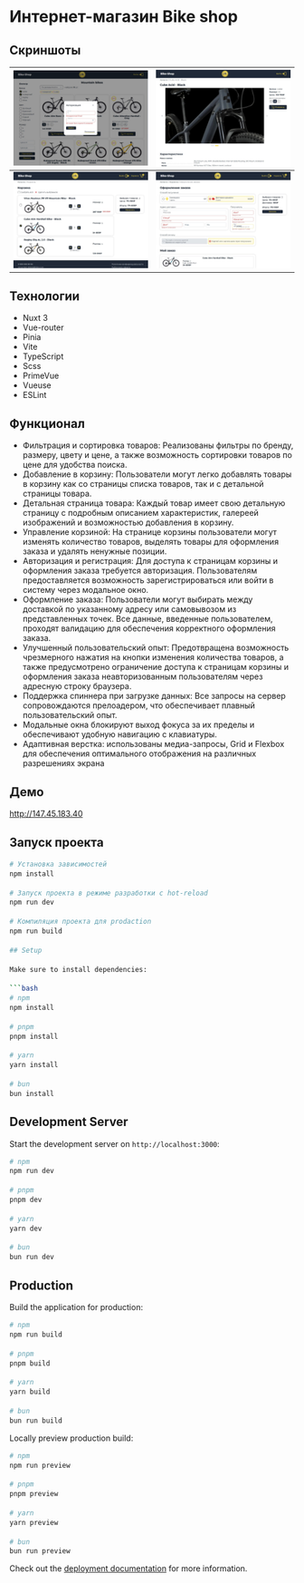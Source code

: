 # Интернет-магазин Bike shop

## Скриншоты

| ![Каталог](./screenshots/catalog.jpg) | ![Продукт](./screenshots/product.jpg) |
| - | - |
| ![Корзина](./screenshots/basket.jpg) | ![Заказ](./screenshots/order.jpg) |

## Технологии

- Nuxt 3
- Vue-router
- Pinia
- Vite
- TypeScript
- Scss
- PrimeVue
- Vueuse
- ESLint

## Функционал

- Фильтрация и сортировка товаров: Реализованы фильтры по бренду, размеру, цвету и цене, а также возможность сортировки товаров по цене для удобства поиска.
- Добавление в корзину: Пользователи могут легко добавлять товары в корзину как со страницы списка товаров, так и с детальной страницы товара.
- Детальная страница товара: Каждый товар имеет свою детальную страницу с подробным описанием характеристик, галереей изображений и возможностью добавления в корзину.
- Управление корзиной: На странице корзины пользователи могут изменять количество товаров, выделять товары для оформления заказа и удалять ненужные позиции.
- Авторизация и регистрация: Для доступа к страницам корзины и оформления заказа требуется авторизация. Пользователям предоставляется возможность зарегистрироваться или войти в систему через модальное окно.
- Оформление заказа: Пользователи могут выбирать между доставкой по указанному адресу или самовывозом из представленных точек. Все данные, введенные пользователем, проходят валидацию для обеспечения корректного оформления заказа.
- Улучшенный пользовательский опыт: Предотвращена возможность чрезмерного нажатия на кнопки изменения количества товаров, а также предусмотрено ограничение доступа к страницам корзины и оформления заказа неавторизованным пользователям через адресную строку браузера.
- Поддержка спиннера при загрузке данных: Все запросы на сервер сопровождаются прелоадером, что обеспечивает плавный пользовательский опыт.
- Модальные окна блокируют выход фокуса за их пределы и обеспечивают удобную навигацию с клавиатуры.
- Адаптивная верстка: использованы медиа-запросы, Grid и Flexbox для обеспечения оптимального отображения на различных разрешениях экрана

## Демо
http://147.45.183.40

## Запуск проекта

```bash
# Установка зависимостей
npm install

# Запуск проекта в режиме разработки с hot-reload
npm run dev

# Компиляция проекта для prodaction
npm run build

## Setup

Make sure to install dependencies:

```bash
# npm
npm install

# pnpm
pnpm install

# yarn
yarn install

# bun
bun install
```

## Development Server

Start the development server on `http://localhost:3000`:

```bash
# npm
npm run dev

# pnpm
pnpm dev

# yarn
yarn dev

# bun
bun run dev
```

## Production

Build the application for production:

```bash
# npm
npm run build

# pnpm
pnpm build

# yarn
yarn build

# bun
bun run build
```

Locally preview production build:

```bash
# npm
npm run preview

# pnpm
pnpm preview

# yarn
yarn preview

# bun
bun run preview
```

Check out the [deployment documentation](https://nuxt.com/docs/getting-started/deployment) for more information.
